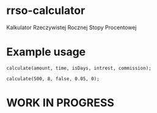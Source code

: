 # rrso-calculator
Kalkulator Rzeczywistej Rocznej Stopy Procentowej

# Example usage
```
calculate(amount, time, isDays, intrest, commission);

calculate(500, 8, false, 0.05, 0);
```

# WORK IN PROGRESS